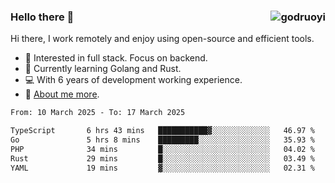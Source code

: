 ### Hello there 👋 <img align="right" src="https://github-readme-stats.vercel.app/api?username=godruoyi&show_icons=true" alt="godruoyi" />

Hi there, I work remotely and enjoy using open-source and efficient tools.

- 🔭 Interested in full stack. Focus on backend.
- 🌱 Currently learning Golang and Rust.
- 💻 With 6 years of development working experience.
- 👒 [About me more](https://godruoyi.com/posts/about-godruoyi).



<!--START_SECTION:waka-->

```txt
From: 10 March 2025 - To: 17 March 2025

TypeScript       6 hrs 43 mins   ███████████▓░░░░░░░░░░░░░   46.97 %
Go               5 hrs 8 mins    █████████░░░░░░░░░░░░░░░░   35.93 %
PHP              34 mins         █░░░░░░░░░░░░░░░░░░░░░░░░   04.02 %
Rust             29 mins         █░░░░░░░░░░░░░░░░░░░░░░░░   03.49 %
YAML             19 mins         ▓░░░░░░░░░░░░░░░░░░░░░░░░   02.31 %
```

<!--END_SECTION:waka-->
